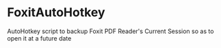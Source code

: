 FoxitAutoHotkey
===============

AutoHotkey script to backup Foxit PDF Reader's Current Session so as to open it at a future date
